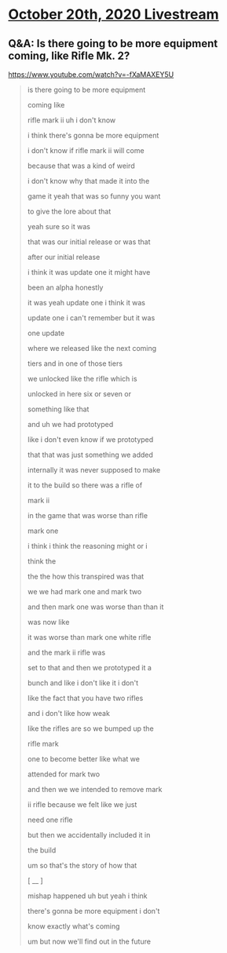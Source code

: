 # [October 20th, 2020 Livestream](../2020-10-20.md)
## Q&A: Is there going to be more equipment coming, like Rifle Mk. 2?
https://www.youtube.com/watch?v=-fXaMAXEY5U
> is there going to be more equipment
>
> coming like
>
> rifle mark ii uh i don't know
>
> i think there's gonna be more equipment
>
> i don't know if rifle mark ii will come
>
> because that was a kind of weird
>
> i don't know why that made it into the
>
> game it yeah that was so funny you want
>
> to give the lore about that
>
> yeah sure so it was
>
> that was our initial release or was that
>
> after our initial release
>
> i think it was update one it might have
>
> been an alpha honestly
>
> it was yeah update one i think it was
>
> update one i can't remember but it was
>
> one update
>
> where we released like the next coming
>
> tiers and in one of those tiers
>
> we unlocked like the rifle which is
>
> unlocked in here six or seven or
>
> something like that
>
> and uh we had prototyped
>
> like i don't even know if we prototyped
>
> that that was just something we added
>
> internally it was never supposed to make
>
> it to the build so there was a rifle of
>
> mark ii
>
> in the game that was worse than rifle
>
> mark one
>
> i think i think the reasoning might or i
>
> think the
>
> the the how this transpired was that
>
> we we had mark one and mark two
>
> and then mark one was worse than than it
>
> was now like
>
> it was worse than mark one white rifle
>
> and the mark ii rifle was
>
> set to that and then we prototyped it a
>
> bunch and like i don't like it i don't
>
> like the fact that you have two rifles
>
> and i don't like how weak
>
> like the rifles are so we bumped up the
>
> rifle mark
>
> one to become better like what we
>
> attended for mark two
>
> and then we we intended to remove mark
>
> ii rifle because we felt like we just
>
> need one rifle
>
> but then we accidentally included it in
>
> the build
>
> um so that's the story of how that
>
> [ __ ]
>
> mishap happened uh but yeah i think
>
> there's gonna be more equipment i don't
>
> know exactly what's coming
>
> um but now we'll find out in the future
>
